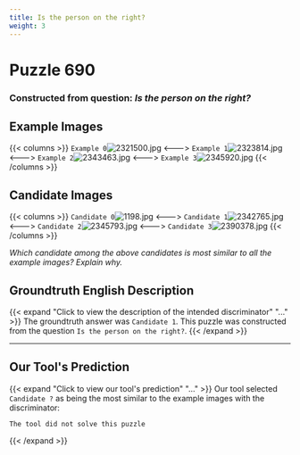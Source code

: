 ```yaml
---
title: Is the person on the right?
weight: 3
---
```


# Puzzle 690
### Constructed from question: _Is the person on the right?_


## Example Images
{{< columns >}}
`Example 0`![2321500.jpg](/gqa_images/2321500.jpg)
<--->
`Example 1`![2323814.jpg](/gqa_images/2323814.jpg)
<--->
`Example 2`![2343463.jpg](/gqa_images/2343463.jpg)
<--->
`Example 3`![2345920.jpg](/gqa_images/2345920.jpg)
{{< /columns >}}

## Candidate Images
{{< columns >}}
`Candidate 0`![1198.jpg](/gqa_images/1198.jpg)
<--->
`Candidate 1`![2342765.jpg](/gqa_images/2342765.jpg)
<--->
`Candidate 2`![2345793.jpg](/gqa_images/2345793.jpg)
<--->
`Candidate 3`![2390378.jpg](/gqa_images/2390378.jpg)
{{< /columns >}}

*Which candidate among the above candidates is most similar to all the example images? Explain why.*

## Groundtruth English Description

{{< expand "Click to view the description of the intended discriminator" "..." >}}
The groundtruth answer was `Candidate 1`. This puzzle was constructed from the question `Is the person on the right?`.
{{< /expand >}}

---

## Our Tool's Prediction

{{< expand "Click to view our tool's prediction" "..." >}}
Our tool selected `Candidate ?` as being the most similar to the example images with the discriminator:
```plaintext
The tool did not solve this puzzle
```
{{< /expand >}}
